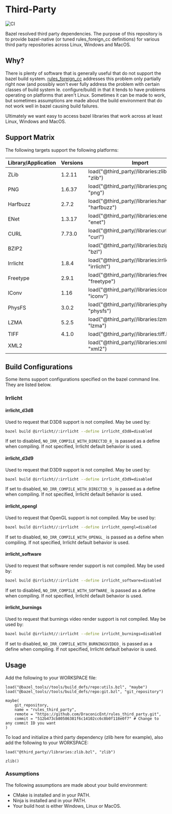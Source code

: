 # Third-Party

![CI](https://github.com/DraconicEnt/Third-Party/workflows/CI/badge.svg?branch=develop)

Bazel resolved third party dependencies.
The purpose of this repository is to provide bazel-native (or tuned rules_foreign_cc definitions) for various third party repositories across Linux, Windows and MacOS.

## Why?

There is plenty of software that is generally useful that do not support the bazel build system. [rules_foreign_cc](https://github.com/bazelbuild/rules_foreign_cc)
addresses this problem only partially right now (and possibly won't ever fully address the problem with certain classes of build system Ie. configure/build) in that
it tends to have problems operating on platforms that aren't Linux. Sometimes it can be made to work, but sometimes assumptions are made about the build environment
that do not work well in bazel causing build failures.

Ultimately we want easy to access bazel libraries that work across at least Linux, Windows and MacOS.

## Support Matrix

The following targets support the following platforms:

| Library/Application    |    Versions   | Import                                                   | Target                |  Linux?  | Windows? |   OSX?   |
| ---------------------- | ------------- | -------------------------------------------------------- | --------------------  | -------- | -------- | -------- |
|        ZLib            |    1.2.11     | load("@third_party//libraries:zlib.bzl", "zlib")         | @zlib//:zlib          | &#10003; | &#10003; | &#10007; |
|        PNG             |    1.6.37     | load("@third_party//libraries:png.bzl", "png")           | @png//:png            | &#10007; | &#10007; | &#10007; |
|        Harfbuzz        |    2.7.2      | load("@third_party//libraries:harfbuzz.bzl", "harfbuzz") | @harfbuzz//:harfbuzz  | &#10003; | &#10003; | &#10003; |
|        ENet            |    1.3.17     | load("@third_party//libraries:enet.bzl", "enet")         | @enet//:enet          | &#10003; | &#10003; | &#10003; |
|        CURL            |    7.73.0     | load("@third_party//libraries:curl.bzl", "curl")         | @curl//:curl          | &#10003; | &#10003; | &#10007; |
|        BZIP2           |               | load("@third_party//libraries:bzip.bzl", "bzl")          | @bzip//:bzip          | &#10003; | &#10007; | &#10007; |
|        Irrlicht        |    1.8.4      | load("@third_party//libraries:irrlicht.bzl", "irrlicht") | @irrlicht//:irrlicht  | &#10003; | &#10003; | &#10007; |
|        Freetype        |    2.9.1      | load("@third_party//libraries:freetype.bzl", "freetype") | @freetype//:freetype  | &#10003; | &#10003; | &#10007; |
|         IConv          |    1.16       | load("@third_party//libraries:iconv.bzl", "iconv")       | @iconv//:iconv        | &#10003; | &#10003; | &#10003; |
|         PhysFS         |    3.0.2      | load("@third_party//libraries:physfs.bzl", "physfs")     | @physfs//:physfs      | &#10003; | &#10003; | &#10007; |
|         LZMA           |    5.2.5      | load("@third_party//libraries:lzma.bzl", "lzma")         | @lzma//:lzma          | &#10003; | &#10003; | &#10003; |
|         TIFF           |    4.1.0      | load("@third_party//libraries:tiff.bzl", "tiff")         | @tiff//:tiff          | &#10003; | &#10003; | &#10007; |
|         XML2           |               | load("@third_party//libraries:xml2", "xml2")             | @xml2//:xml2          | &#10003; | &#10003; | &#10007; |

## Build Configurations

Some items support configurations specified on the bazel command line. They are listed below.

### Irrlicht

#### irrlicht_d3d8

Used to request that D3D8 support is not compiled. May be used by:

```bash
bazel build @irrlicht//:irrlicht --define irrlicht_d3d8=disabled
```

If set to disabled, ```NO_IRR_COMPILE_WITH_DIRECT3D_8_``` is passed as a define when compiling. If not specified,
Irrlicht default behavior is used.

#### irrlicht_d3d9

Used to request that D3D9 support is not compiled. May be used by:

```bash
bazel build @irrlicht//:irrlicht --define irrlicht_d3d9=disabled
```

If set to disabled, ```NO_IRR_COMPILE_WITH_DIRECT3D_9_``` is passed as a define when compiling. If not specified,
Irrlicht default behavior is used.

#### irrlicht_opengl

Used to request that OpenGL support is not compiled. May be used by:

```bash
bazel build @irrlicht//:irrlicht --define irrlicht_opengl=disabled
```

If set to disabled, ```NO_IRR_COMPILE_WITH_OPENGL_``` is passed as a define when compiling. If not specified,
Irrlicht default behavior is used.

#### irrlicht_software

Used to request that software render support is not compiled. May be used by:

```bash
bazel build @irrlicht//:irrlicht --define irrlicht_software=disabled
```

If set to disabled, ```NO_IRR_COMPILE_WITH_SOFTWARE_``` is passed as a define when compiling. If not specified,
Irrlicht default behavior is used.

#### irrlicht_burnings

Used to request that burnings video render support is not compiled. May be used by:

```bash
bazel build @irrlicht//:irrlicht --define irrlicht_burnings=disabled
```

If set to disabled, ```NO_IRR_COMPILE_WITH_BURNINGSVIDEO_``` is passed as a define when compiling. If not specified,
Irrlicht default behavior is used.

## Usage

Add the following to your WORKSPACE file:

```starlark
load("@bazel_tools//tools/build_defs/repo:utils.bzl", "maybe")
load("@bazel_tools//tools/build_defs/repo:git.bzl", "git_repository")

maybe(
    git_repository,
    name = "rules_third_party",
    remote = "https://github.com/DraconicEnt/rules_third_party.git",
    commit = "512b473cb80586381f6c14102cc6c8b0f118e0f7" # Change to any commit ID you want
)
```

To load and initialize a third party dependency (zlib here for example), also add the following to your WORKSPACE:

```starlark
load("@third_party//libraries:zlib.bzl", "zlib")

zlib()
```

### Assumptions

The following assumptions are made about your build environment:

* CMake is installed and in your PATH.
* Ninja is installed and in your PATH.
* Your build host is either Windows, Linux or MacOS.
